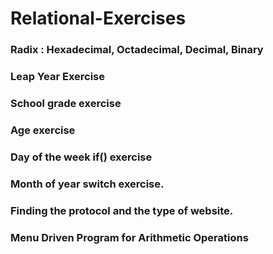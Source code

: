# Relational-Exercises

### Radix : Hexadecimal, Octadecimal, Decimal, Binary 
### Leap Year Exercise
### School grade exercise
### Age exercise
### Day of the week if() exercise
### Month of year switch exercise.
### Finding the protocol and the type of website.
### Menu Driven Program for Arithmetic Operations